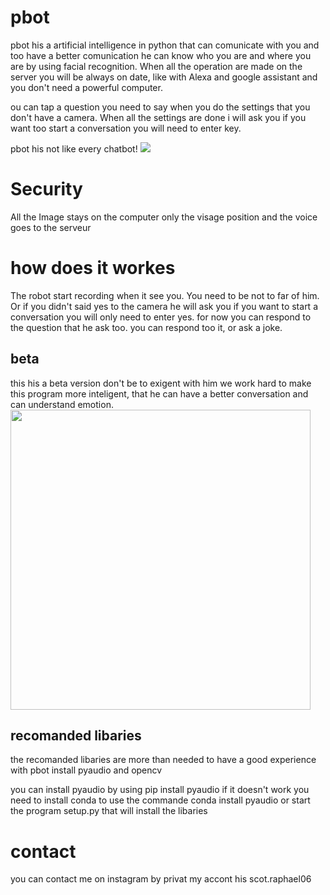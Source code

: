# pbot
pbot his a artificial intelligence in python that can comunicate with you and too have a better comunication he can know who you are and where you are by using facial recognition. When all the operation are made on the server you will be always on date, like with Alexa and google assistant and you don't need a powerful computer.

ou can tap a question you need to say when you do the settings that you don't have a camera. When all the settings are done i will ask
you if you want too start a conversation you will need to enter key.

pbot his not like every chatbot!
<img src="https://media1.giphy.com/media/3ohhwFmrcYqKEHg3Kw/source.gif">

<h1>Security</h1>
All the Image stays on the computer only the visage position and the voice goes to the serveur


<h1>how does it workes</h1>
The robot start recording when it see you. You need to be not to far of him. Or if you didn't said yes to the camera
he will ask you if you want to start a conversation you will only need to enter yes. for now you can respond 
to the question that he ask too. you can respond too it, or ask a joke.

<h2>beta</h2>
this his a beta version don't be to exigent with him we work hard to make this program more inteligent, that
he can have a better conversation and can understand emotion.
<img width="480" height="480"src="https://cdn.dribbble.com/users/1138875/screenshots/4432385/roboto_animation_dribbble.gif">


<h2>recomanded libaries</h2>
the recomanded libaries are more than needed to have a good experience with pbot
install pyaudio and opencv

you can install pyaudio by using
pip install pyaudio
if it doesn't work you need to install conda to use the commande 
conda install pyaudio
or start the program setup.py that will install the libaries 

<h1>contact</h1>
you can contact me on instagram by privat my accont his scot.raphael06
